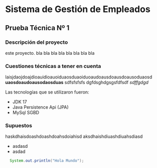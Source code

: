 # Sistema de Gestión de Empleados
## Prueba Técnica Nº 1

### Descripción del proyecto
este proyecto. bla bla bla bla bla bla bla bla

### Cuestiones técnicas a tener en cuenta
laisjdaojdoajdioauidioauoiduaosduaoiduoaudoausdoausdoausoduaosd **uaosdoaudoausodaosduas** sdfsfsfsfs dgfdsghdgsgsfdfsdf _sdffgdgd_

Las tecnologías que se utilizaron fueron:
- JDK 17
- Java Persistence Api (JPA)
- MySql SGBD

### Supuestos
haskdhaisdoashdoashdoahsdoiahisd
aksdhaishdiuashdiuahsdiasd
- asdasd
- asdad

```java
  System.out.println("Hola Mundo");
```
